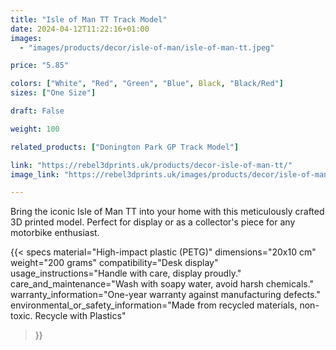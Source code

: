 ```yaml
---
title: "Isle of Man TT Track Model"
date: 2024-04-12T11:22:16+01:00
images:
  - "images/products/decor/isle-of-man/isle-of-man-tt.jpeg"

price: "5.85"

colors: ["White", "Red", "Green", "Blue", Black, "Black/Red"]
sizes: ["One Size"]

draft: False

weight: 100

related_products: ["Donington Park GP Track Model"]

link: "https://rebel3dprints.uk/products/decor-isle-of-man-tt/"
image_link: "https://rebel3dprints.uk/images/products/decor/isle-of-man/isle-of-man-tt.jpeg"

---
```


Bring the iconic Isle of Man TT into your home with this meticulously crafted 3D printed model. Perfect for display or as a collector's piece for any motorbike enthusiast.

{{< specs
    material="High-impact plastic (PETG)"
    dimensions="20x10 cm"
    weight="200 grams"
    compatibility="Desk display"
    usage_instructions="Handle with care, display proudly."
    care_and_maintenance="Wash with soapy water, avoid harsh chemicals."
    warranty_information="One-year warranty against manufacturing defects."
    environmental_or_safety_information="Made from recycled materials, non-toxic. Recycle with Plastics"
>}}

